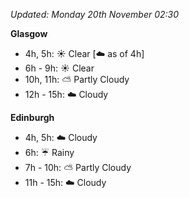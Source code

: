 *Updated: Monday 20th November 02:30*

**Glasgow**

* 4h, 5h: :sunny: Clear [:cloud: as of 4h]
* 6h - 9h: :sunny: Clear
* 10h, 11h: :partly_sunny: Partly Cloudy
* 12h - 15h: :cloud: Cloudy

**Edinburgh**

* 4h, 5h: :cloud: Cloudy
* 6h: :umbrella: Rainy
* 7h - 10h: :partly_sunny: Partly Cloudy
* 11h - 15h: :cloud: Cloudy
